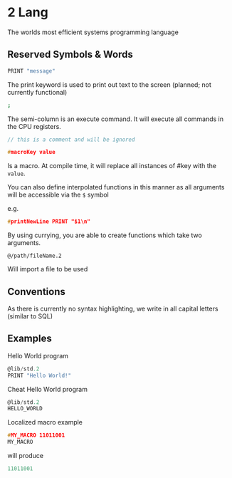 # 2 Lang

The worlds most efficient systems programming language

## Reserved Symbols & Words

```sh
PRINT "message"
```

The print keyword is used to print out text to the screen (planned; not currently functional)

```sh
;
```

The semi-column is an execute command. It will execute all commands in the CPU registers.

```C
// this is a comment and will be ignored
```

```C
#macroKey value
```

Is a macro. At compile time, it will replace all instances of #key with the `value`.

You can also define interpolated functions in this manner as all arguments will be accessible via the `$` symbol

e.g.

```C
#printNewLine PRINT "$1\n"
```

By using currying, you are able to create functions which take two arguments.

```
@/path/fileName.2
```

Will import a file to be used

## Conventions

As there is currently no syntax highlighting, we write in all capital letters (similar to SQL)

## Examples

Hello World program

```C
@lib/std.2
PRINT "Hello World!"
```

Cheat Hello World program

```C
@lib/std.2
HELLO_WORLD
```

Localized macro example

```C
#MY_MACRO 11011001
MY_MACRO
```

will produce

```C
11011001
```
